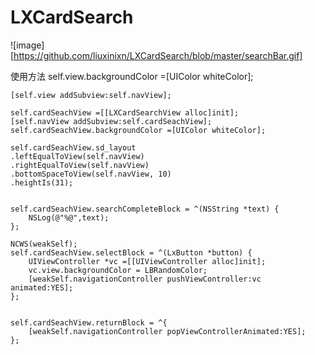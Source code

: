 # LXCardSearch

![image][https://github.com/liuxinixn/LXCardSearch/blob/master/searchBar.gif]

使用方法
 self.view.backgroundColor =[UIColor whiteColor];
    
    [self.view addSubview:self.navView];
    
    self.cardSeachView =[[LXCardSearchView alloc]init];
    [self.navView addSubview:self.cardSeachView];
    self.cardSeachView.backgroundColor =[UIColor whiteColor];
    
    self.cardSeachView.sd_layout
    .leftEqualToView(self.navView)
    .rightEqualToView(self.navView)
    .bottomSpaceToView(self.navView, 10)
    .heightIs(31);
    
  
    self.cardSeachView.searchCompleteBlock = ^(NSString *text) {
        NSLog(@"%@",text);
    };
   
    NCWS(weakSelf);
    self.cardSeachView.selectBlock = ^(LxButton *button) {
        UIViewController *vc =[[UIViewController alloc]init];
        vc.view.backgroundColor = LBRandomColor;
        [weakSelf.navigationController pushViewController:vc animated:YES];
    };
    
    
    self.cardSeachView.returnBlock = ^{
        [weakSelf.navigationController popViewControllerAnimated:YES];
    };
